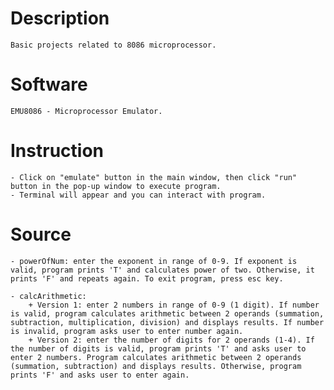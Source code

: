 # Description
    Basic projects related to 8086 microprocessor.

# Software
    EMU8086 - Microprocessor Emulator.

# Instruction
    - Click on "emulate" button in the main window, then click "run" button in the pop-up window to execute program.
    - Terminal will appear and you can interact with program.

# Source
    - powerOfNum: enter the exponent in range of 0-9. If exponent is valid, program prints 'T' and calculates power of two. Otherwise, it prints 'F' and repeats again. To exit program, press esc key.

    - calcArithmetic: 
        + Version 1: enter 2 numbers in range of 0-9 (1 digit). If number is valid, program calculates arithmetic between 2 operands (summation, subtraction, multiplication, division) and displays results. If number is invalid, program asks user to enter number again.
        + Version 2: enter the number of digits for 2 operands (1-4). If the number of digits is valid, program prints 'T' and asks user to enter 2 numbers. Program calculates arithmetic between 2 operands (summation, subtraction) and displays results. Otherwise, program prints 'F' and asks user to enter again.